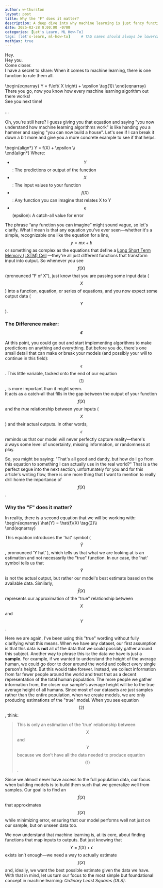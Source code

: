 ```yaml
---
author: w-thurston
layout: post
title: Why the "F" does it matter?
description: A deep dive into why machine learning is just fancy function fitting—plus a reminder that no model is ever truly right (thanks, \(\epsilon\) !).
date: 2025-02-28 8:00:00 -0700
categories: [Let's Learn, ML How-To]
tags: [let's-learn, ml-how-to]     # TAG names should always be lowercase
mathjax: true
---
```


Hey.\
Hey you.\
Come closer.\
I have a secret to share: When it comes to machine learning, there is one function to rule them all.\
\
\begin{eqnarray}
  Y = f\left( X \right) + \epsilon \tag{1}\\
\end{eqnarray}
\
There you go, now you know how every machine learning algorithm out there works!\
See you next time!\
\
...\
\
Oh, you're still here?  I guess giving you that equation and saying "you now understand how machine learning algorithms work" is like handing you a hammer 
and saying "you can now build a house". Let's see if I can break it down a bit more and give you a more concrete example to see if that helps.\
\
\begin{align\*}
  Y = f(X) + \epsilon \\\\<br>
\end{align\*}
Where:  
- $$Y$$: The predictions or output of the function  
- $$X$$: The input values to your function  
- $$f(X)$$: Any function you can imagine that relates X to Y
- $$\epsilon$$ (epsilon): A catch-all value for error  

The phrase “any function you can imagine” might sound vague, so let's clarify. What I mean is that any equation you've ever seen—whether it's a simple, recognizable one like the 
equation for a line, $$y = mx + b$$ or something as complex as the equations that define a [Long Short Term Memory (LSTM) Cell](https://colah.github.io/posts/2015-08-Understanding-LSTMs/)
—they're all just different functions that transform input into output.  So whenever you see $$f(X)$$ (pronounced "F of X"), just know that you are passing some input data ($$X$$) into
 a function, equation, or series of equations, and you now expect some output data ($$Y$$).

### The Difference maker: $$\epsilon$$

At this point, you could go out and start implementing algorithms to make predictions on anything and everything.  But before you do, there's one small detail that can make or 
break your models (and possibly your will to continue in this field): $$\epsilon$$.  This little variable, tacked onto the end of our equation $$(1)$$, is more important than it might seem.  
It acts as a  catch-all that fills in the gap between the output of your function $$f(X)$$ and the *true* relationship between your inputs ($$X$$) and their actual outputs.  In other words, $$\epsilon$$ reminds us that our model will never perfectly capture reality—there's always some level of uncertainty, missing information, or randomness at play.

So, you might be saying: "That's all good and dandy, but how do I go from this equation to something I can actually use in the real world?" That is a the perfect segue into the next section,
unfortunately for you and for this article's writing flow, there is one more thing that I want to mention to really drill home the importance of $$f(X)$$.

### Why the "F" does it matter?

In reality, there is a second equation that we will be working with:
\begin{eqnarray}
  \hat{Y} = \hat{f}(X) \tag{2}\\\\<br>
\end{eqnarray}

This equation introduces the 'hat' symbol ( $$\hat{Y}$$, pronounced 'Y hat' ), which tells us that what we are looking at is an estimation and not necesasrily the "true" function. In our case, 
the 'hat' symbol tells us that $$\hat{Y}$$ is not the actual output, but rather our model's best estimate based on the available data. Similarly, $$\hat{f}(X)$$ represents our approximation 
of the "true" relationship between $$X$$ and $$Y$$. 

Here we are again, I've been using this "true" wording without fully clarifying what this means.  When we have any dataset, our first assumption 
is that this data is **not** all of the data that we could possibly gather around this subject.  Another way to phrase this is: the data we have is just a **sample**. 
For example, if we wanted to understand the height of the average human, we could go door to door around the world and collect every single person's height. But this would take forever. 
Instead, we collect information from far fewer people around the world and treat that as a decent representation of the total human population.  The more people we gather information from, 
the closer our sample's average height will be to the true average height of all humans. Since most of our datasets are just samples rather than the entire population, when we create models, 
we are only producing estimations of the "true" model.  When you see equation $$(2)$$, think: 
> This is only an estimation of the 'true' relationship between $$X$$ and $$Y$$ because we don't have all the data needed to produce equation $$(1)$$.

Since we almost never have access to the full population data, our focus when building models is to build them such that we generalize well from samples. Our goal is to find an $$\hat{f}(X)$$ 
that approximates $$f(X)$$ while minimizing error, ensuring that our model performs well not just on our sample, but on unseen data too. 
 
We now understand that machine learning is, at its core, about finding functions that map inputs to outputs. But just knowing that $$Y=f(X)+\epsilon$$ exists isn’t enough—we need a way to actually estimate $$f(X)$$ and, ideally, we want the best possible estimate given the data we have.  With that in mind, let us turn our focus to the most simple but foundational concept in machine learning: *Ordinary Least Squares (OLS)*.
